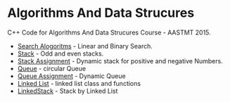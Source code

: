 # Algorithms And Data Strucures 

C++ Code for Algorithms And Data Strucures Course - AASTMT 2015.


* [Search Alogoritms] - Linear and Binary Search.
* [Stack] - Odd and even stacks.
* [Stack Assignment] - Dynamic stack for positive and negative Numbers.
* [Queue] - circular Queue
* [Queue Assignment] - Dynamic Queue
* [Linked List] - linked list class and functions
* [LinkedStack] - Stack by Linked List



[//]: # (These are reference links used in the body of this note and get stripped out when the markdown processor does it's job. There is no need to format nicely because it shouldn't be seen. Thanks SO - http://stackoverflow.com/questions/4823468/store-comments-in-markdown-syntax)


   
   [Search Alogoritms]: <https://github.com/mhmdsbrkt/Algorithms-DataStructure/blob/master/01-Search.cpp>
   [Stack]: <https://github.com/mhmdsbrkt/Algorithms-DataStructure/blob/master/02-Odd%20%26%20Even%20Stack.cpp>
   [Stack Assignment]: <https://github.com/mhmdsbrkt/Algorithms-DataStructure/blob/master/02-Odd%20%26%20Even%20Stack.cpp>
   [Queue]: <https://github.com/mhmdsbrkt/Algorithms-DataStructure/blob/master/03-Queue.cpp>
   [Queue Assignment]: <https://github.com/mhmdsbrkt/Algorithms-DataStructure/blob/master/03-Queue%20Assignment.cpp>
   [Linked List]: <https://github.com/mhmdsbrkt/Algorithms-DataStructure/blob/master/04-LinkedList.cpp>
   [LinkedStack]: <https://github.com/mhmdsbrkt/Algorithms-DataStructure/blob/master/04-LinkedStack.cpp>
   
   
   
